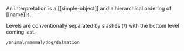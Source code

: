 An interpretation is a [[simple-object]] and a hierarchical ordering of [[name]]s.

Levels are conventionally separated by slashes (/) with the bottom level coming last.

```
/animal/mammal/dog/dalmation
```